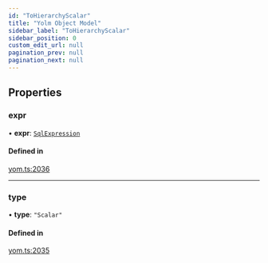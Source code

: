 ```yaml
---
id: "ToHierarchyScalar"
title: "Yolm Object Model"
sidebar_label: "ToHierarchyScalar"
sidebar_position: 0
custom_edit_url: null
pagination_prev: null
pagination_next: null
---
```


## Properties

### expr

• **expr**: [`SqlExpression`](../modules.md#sqlexpression)

#### Defined in

[yom.ts:2036](https://github.com/yolmio/boost/blob/964b449/src/yom.ts#L2036)

___

### type

• **type**: ``"Scalar"``

#### Defined in

[yom.ts:2035](https://github.com/yolmio/boost/blob/964b449/src/yom.ts#L2035)
